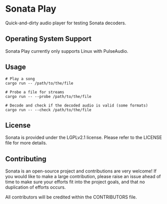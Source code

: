 # Sonata Play

Quick-and-dirty audio player for testing Sonata decoders.

## Operating System Support

Sonata Play currently only supports Linux with PulseAudio.

## Usage

```
# Play a song
cargo run -- /path/to/the/file

# Probe a file for streams
cargo run -- --probe /path/to/the/file

# Decode and check if the decoded audio is valid (some formats)
cargo run -- --check /path/to/the/file
```

## License

Sonata is provided under the LGPLv2.1 license. Please refer to the LICENSE file for more details.

## Contributing

Sonata is an open-source project and contributions are very welcome! If you would like to make a large contribution, please raise an issue ahead of time to make sure your efforts fit into the project goals, and that no duplication of efforts occurs.

All contributors will be credited within the CONTRIBUTORS file.
